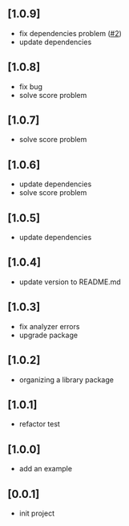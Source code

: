 ## \[1.0.9]

- fix dependencies problem ([#2](https://github.com/YeungKC/NewsApi/issues/2))
- update dependencies

## \[1.0.8]

- fix bug
- solve score problem

## \[1.0.7]

- solve score problem

## \[1.0.6]

- update dependencies
- solve score problem

## \[1.0.5]

- update dependencies

## \[1.0.4]

- update version to README.md

## \[1.0.3]

- fix analyzer errors
- upgrade package

## \[1.0.2]

- organizing a library package

## \[1.0.1]

- refactor test

## \[1.0.0]

- add an example

## \[0.0.1]

- init project
